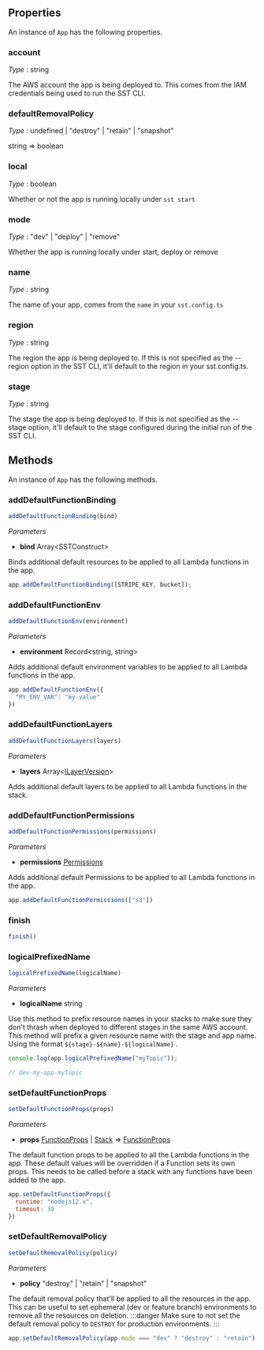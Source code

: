 <!--
!!!!!!!!!!!!!!!!!!!!!!!!!!!!!!!!!!!!!!!!!!!!!!!!!!!!!!!!!!!!!!!
!!                                                           !!
!!  This file has been automatically generated, do not edit  !!
!!                                                           !!
!!!!!!!!!!!!!!!!!!!!!!!!!!!!!!!!!!!!!!!!!!!!!!!!!!!!!!!!!!!!!!!
-->
## Properties
An instance of `App` has the following properties.
### account

_Type_ : <span class="mono">string</span>

The AWS account the app is being deployed to. This comes from the IAM credentials being used to run the SST CLI.
### defaultRemovalPolicy

_Type_ : <span class="mono">undefined</span><span class='mono'> | </span><span class="mono">"destroy"</span><span class='mono'> | </span><span class="mono">"retain"</span><span class='mono'> | </span><span class="mono">"snapshot"</span>

<span class="mono">string</span> => <span class="mono">boolean</span>

### local

_Type_ : <span class="mono">boolean</span>

Whether or not the app is running locally under 
`sst start`
### mode

_Type_ : <span class="mono">"dev"</span><span class='mono'> | </span><span class="mono">"deploy"</span><span class='mono'> | </span><span class="mono">"remove"</span>

Whether the app is running locally under start, deploy or remove
### name

_Type_ : <span class="mono">string</span>

The name of your app, comes from the 
`name`
 in your 
`sst.config.ts`
### region

_Type_ : <span class="mono">string</span>

The region the app is being deployed to. If this is not specified as the --region option in the SST CLI, it'll default to the region in your sst.config.ts.
### stage

_Type_ : <span class="mono">string</span>

The stage the app is being deployed to. If this is not specified as the --stage option, it'll default to the stage configured during the initial run of the SST CLI.
## Methods
An instance of `App` has the following methods.
### addDefaultFunctionBinding

```ts
addDefaultFunctionBinding(bind)
```
_Parameters_
- __bind__ <span class='mono'>Array&lt;<span class="mono">SSTConstruct</span>&gt;</span>


Binds additional default resources to be applied to all Lambda functions in the app.
```js
app.addDefaultFunctionBinding([STRIPE_KEY, bucket]);
```
### addDefaultFunctionEnv

```ts
addDefaultFunctionEnv(environment)
```
_Parameters_
- __environment__ <span class="mono">Record&lt;<span class="mono">string</span>, <span class="mono">string</span>&gt;</span>


Adds additional default environment variables to be applied to all Lambda functions in the app.
```js
app.addDefaultFunctionEnv({
  "MY_ENV_VAR": "my-value"
})
```
### addDefaultFunctionLayers

```ts
addDefaultFunctionLayers(layers)
```
_Parameters_
- __layers__ <span class='mono'>Array&lt;<span class="mono">[ILayerVersion](https://docs.aws.amazon.com/cdk/api/v2/docs/aws-cdk-lib.aws_lambda.ILayerVersion.html)</span>&gt;</span>


Adds additional default layers to be applied to all Lambda functions in the stack.
### addDefaultFunctionPermissions

```ts
addDefaultFunctionPermissions(permissions)
```
_Parameters_
- __permissions__ <span class="mono">[Permissions](Permissions)</span>


Adds additional default Permissions to be applied to all Lambda functions in the app.
```js
app.addDefaultFunctionPermissions(["s3"])
```
### finish

```ts
finish()
```
### logicalPrefixedName

```ts
logicalPrefixedName(logicalName)
```
_Parameters_
- __logicalName__ <span class="mono">string</span>


Use this method to prefix resource names in your stacks to make sure they don't thrash when deployed to different stages in the same AWS account. This method will prefix a given resource name with the stage and app name. Using the format 
`${stage}-${name}-${logicalName}`
.
```js
console.log(app.logicalPrefixedName("myTopic"));

// dev-my-app-myTopic
```
### setDefaultFunctionProps

```ts
setDefaultFunctionProps(props)
```
_Parameters_
- __props__ <span class="mono">[FunctionProps](Function#functionprops)</span><span class='mono'> | </span><span class="mono">[Stack](https://docs.aws.amazon.com/cdk/api/v2/docs/aws-cdk-lib.Stack.html)</span> => <span class="mono">[FunctionProps](Function#functionprops)</span>


The default function props to be applied to all the Lambda functions in the app. These default values will be overridden if a Function sets its own props.
This needs to be called before a stack with any functions have been added to the app.
```js
app.setDefaultFunctionProps({
  runtime: "nodejs12.x",
  timeout: 30
})
```
### setDefaultRemovalPolicy

```ts
setDefaultRemovalPolicy(policy)
```
_Parameters_
- __policy__ <span class="mono">"destroy"</span><span class='mono'> | </span><span class="mono">"retain"</span><span class='mono'> | </span><span class="mono">"snapshot"</span>


The default removal policy that'll be applied to all the resources in the app. This can be useful to set ephemeral (dev or feature branch) environments to remove all the resources on deletion.
:::danger
Make sure to not set the default removal policy to 
`DESTROY`
 for production environments.
:::
```js
app.setDefaultRemovalPolicy(app.mode === "dev" ? "destroy" : "retain")
```